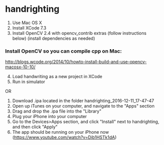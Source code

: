 # handrighting

1. Use Mac OS X
2. Install XCode 7.3
3. Install OpenCV 2.4 with opencv_contrib extras (follow instructions below) (install dependencies as needed)
  ### Install OpenCV so you can compile cpp on Mac:
  http://blogs.wcode.org/2014/10/howto-install-build-and-use-opencv-macosx-10-10/

4. Load handwriting as a new project in XCode
5. Run in simulator

OR 

1. Download .ipa located in the folder handrighting_2016-12-11_17-47-47
2. Open up iTunes on your computer, and navigate to the "Apps" section
3. Drag and drop the .ipa file into the "Library"
4. Plug your iPhone into your computer
5. Go to the Devices>Apps section, and click "Install" next to handrighting, and then click "Apply"
6. The app should be running on your iPhone now
(https://www.youtube.com/watch?v=Dib1HSTk1dA)

